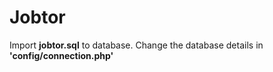 # Jobtor

Import **jobtor.sql** to database. Change the database details in **'config/connection.php'**
